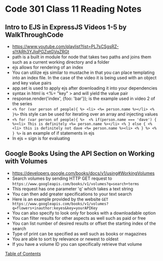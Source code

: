 # Code 301 Class 11 Reading Notes

## Intro to EJS in ExpressJS Videos 1-5 by WalkThroughCode
* https://www.youtube.com/playlist?list=PL7sCSgsRZ-slYARh3YJIqPGZqtGVqZRGt
* path is a built in module for node that takes two paths and joins them such as a current working directory and a folder
* ejs allows for rendering of an index
* You can utilize ejs similar to mustache in that you can place templating into an index file. In the case of the video it is being used with an object and key value pairs
* app.set is used to apply ejs after downloading it into your dependencies
* syntax in html is <%= "key" > and will yield the value pair
* response.render('index', {foo: 'bar'}); is the example used in video 2 of the series
* `<% for (var person of people){ %> <li> <%= person.name %></li> <% }%>` this style can be used for iterating over an array and injecting values
* `<% for (var person of people){ %>  <% if(person.name === 'dave') { %><li> This is definitely <%= person.name %></li> <% } else { <% <li> this is definitely not dave <%= person.name %><li> <% } %> <% } %>` is an example of if statements in ejs
* In ejs = sign is for evaluating

## Google Books Using the API Section on Working with Volumes
* https://developers.google.com/books/docs/v1/using#WorkingVolumes
* Search volumes by sending HTTP GET request to `https://www.googleapis.com/books/v1/volumes?q=search+terms`
* This request has one parameter 'q' which takes a text string
* You can then add greater specifications to your text search
* Here is an example provided by the website `GET https://www.googleapis.com/books/v1/volumes?q=flowers+inauthor:keyes&key=yourAPIKey`
* You can also specify to look only for books with a downloadable option
* You can filter results for other aspects as well such as paid or free
* You can list number of desired results or offset the starting index of the search
* Type of print can be specified as well such as books or magazines
* You are able to sort by relevance or newest to oldest
* If you have a volume ID you can specifically retrieve that volume

[Table of Contents](README.md)